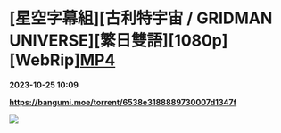 # [星空字幕組][古利特宇宙 / GRIDMAN UNIVERSE][繁日雙語][1080p][WebRip][MP4](檢索用：古力特宇宙)

**2023-10-25 10:09**

**https://bangumi.moe/torrent/6538e3188889730007d1347f**

![](https://s2.loli.net/2023/10/25/RnlLhV8YuC4eE9Z.webp)